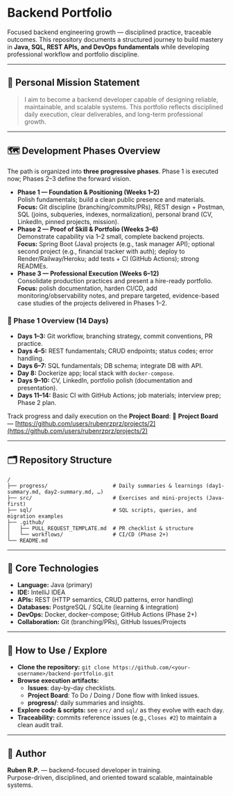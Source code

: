 # Backend Portfolio

Focused backend engineering growth — disciplined practice, traceable outcomes. This repository documents a structured journey to build mastery in **Java, SQL, REST APIs, and DevOps fundamentals** while developing professional workflow and portfolio discipline.

---

## 🎯 Personal Mission Statement

> I aim to become a backend developer capable of designing reliable, maintainable, and scalable systems.
> This portfolio reflects disciplined daily execution, clear deliverables, and long-term professional growth.

---

## 🗺️ Development Phases Overview

The path is organized into **three progressive phases**. Phase 1 is executed now; Phases 2–3 define the forward vision.

- **Phase 1 — Foundation & Positioning (Weeks 1–2)**  
    Polish fundamentals; build a clean public presence and materials.  
    **Focus:** Git discipline (branching/commits/PRs), REST design + Postman, SQL (joins, subqueries, indexes, normalization), personal brand (CV, LinkedIn, pinned projects, mission). 
- **Phase 2 — Proof of Skill & Portfolio (Weeks 3–6)**  
    Demonstrate capability via 1–2 small, complete backend projects.  
    **Focus:** Spring Boot (Java) projects (e.g., task manager API); optional second project (e.g., financial tracker with auth); deploy to Render/Railway/Heroku; add tests + CI (GitHub Actions); strong READMEs.
- **Phase 3 — Professional Execution (Weeks 6–12)**  
    Consolidate production practices and present a hire-ready portfolio.
    **Focus:** polish documentation, harden CI/CD, add monitoring/observability notes, and prepare targeted, evidence-based case studies of the projects delivered in Phases 1–2.

### 📅 Phase 1 Overview (14 Days)

- **Days 1–3:** Git workflow, branching strategy, commit conventions, PR practice.
- **Days 4–5:** REST fundamentals; CRUD endpoints; status codes; error handling.
- **Days 6–7:** SQL fundamentals; DB schema; integrate DB with API.
- **Day 8:** Dockerize app; local stack with `docker-compose`.
- **Days 9–10:** CV, LinkedIn, portfolio polish (documentation and presentation).
- **Days 11–14:** Basic CI with GitHub Actions; job materials; interview prep; Phase 2 plan.

Track progress and daily execution on the **Project Board**: 
🔗 **Project Board** — [https://github.com/users/rubenrzprz/projects/2](https://github.com/users/rubenrzprz/projects/2)

---

## 🗂️ Repository Structure

```
/ 
├── progress/                     # Daily summaries & learnings (day1-summary.md, day2-summary.md, …) 
├── src/                          # Exercises and mini-projects (Java-first) 
├── sql/                          # SQL scripts, queries, and migration examples 
├── .github/ 
│   ├── PULL_REQUEST_TEMPLATE.md  # PR checklist & structure 
│   └── workflows/                # CI/CD (Phase 2+) 
└── README.md
```

---

## 🧰 Core Technologies

- **Language:** Java (primary)
- **IDE:** IntelliJ IDEA
- **APIs:** REST (HTTP semantics, CRUD patterns, error handling)
- **Databases:** PostgreSQL / SQLite (learning & integration)
- **DevOps:** Docker, docker-compose; GitHub Actions (Phase 2+)
- **Collaboration:** Git (branching/PRs), GitHub Issues/Projects

---

## 🧭 How to Use / Explore

- **Clone the repository:**
	`git clone https://github.com/<your-username>/backend-portfolio.git`
- **Browse execution artifacts:**
	- **Issues**: day-by-day checklists.
	- **Project Board**: To Do / Doing / Done flow with linked issues.
	- **progress/**: daily summaries and insights.
- **Explore code & scripts:** see `src/` and `sql/` as they evolve with each day.
- **Traceability:** commits reference issues (e.g., `Closes #2`) to maintain a clean audit trail.

---

## 👤 Author

**Ruben R.P.** — backend-focused developer in training.  
Purpose-driven, disciplined, and oriented toward scalable, maintainable systems.